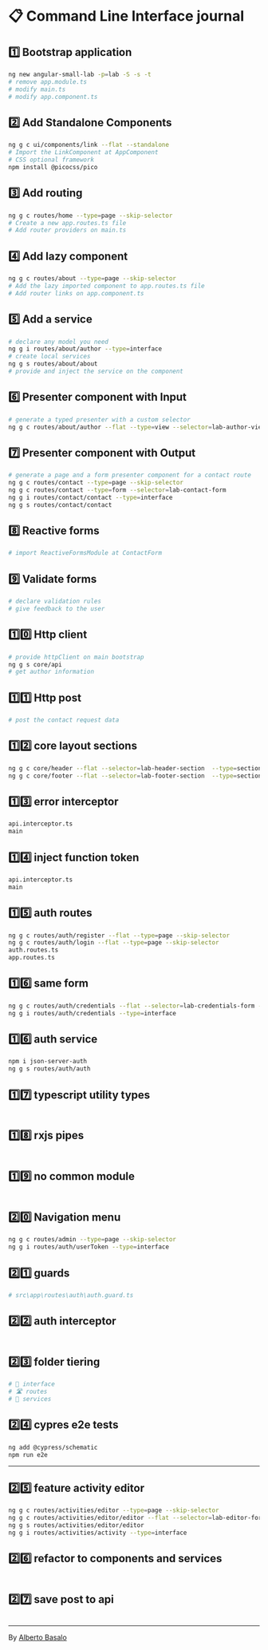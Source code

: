# 📋 Command Line Interface journal

## 1️⃣ Bootstrap application

```bash
ng new angular-small-lab -p=lab -S -s -t
# remove app.module.ts
# modify main.ts
# modify app.component.ts
```

## 2️⃣ Add Standalone Components

```bash
ng g c ui/components/link --flat --standalone
# Import the LinkComponent at AppComponent
# CSS optional framework
npm install @picocss/pico
```

## 3️⃣ Add routing

```bash
ng g c routes/home --type=page --skip-selector
# Create a new app.routes.ts file
# Add router providers on main.ts
```

## 4️⃣ Add lazy component

```bash
ng g c routes/about --type=page --skip-selector
# Add the lazy imported component to app.routes.ts file
# Add router links on app.component.ts
```

## 5️⃣ Add a service

```bash
# declare any model you need
ng g i routes/about/author --type=interface
# create local services
ng g s routes/about/about
# provide and inject the service on the component
```

## 6️⃣ Presenter component with Input

```bash
# generate a typed presenter with a custom selector
ng g c routes/about/author --flat --type=view --selector=lab-author-view

```

## 7️⃣ Presenter component with Output

```bash
# generate a page and a form presenter component for a contact route
ng g c routes/contact --type=page --skip-selector
ng g c routes/contact --type=form --selector=lab-contact-form
ng g i routes/contact/contact --type=interface
ng g s routes/contact/contact
```

## 8️⃣ Reactive forms

```bash
# import ReactiveFormsModule at ContactForm
```

## 9️⃣ Validate forms

```bash
# declare validation rules
# give feedback to the user
```

## 1️⃣0️⃣ Http client

```bash
# provide httpClient on main bootstrap
ng g s core/api
# get author information
```

## 1️⃣1️⃣ Http post

```bash
# post the contact request data
```

## 1️⃣2️⃣ core layout sections

```bash
ng g c core/header --flat --selector=lab-header-section  --type=section
ng g c core/footer --flat --selector=lab-footer-section  --type=section
```

## 1️⃣3️⃣ error interceptor

```bash
api.interceptor.ts
main
```

## 1️⃣4️⃣ inject function token

```bash
api.interceptor.ts
main
```

## 1️⃣5️⃣ auth routes

```bash
ng g c routes/auth/register --flat --type=page --skip-selector
ng g c routes/auth/login --flat --type=page --skip-selector
auth.routes.ts
app.routes.ts
```

## 1️⃣6️⃣ same form

```bash
ng g c routes/auth/credentials --flat --selector=lab-credentials-form --type=form
ng g i routes/auth/credentials --type=interface
```

## 1️⃣6️⃣ auth service

```bash
npm i json-server-auth
ng g s routes/auth/auth
```

## 1️⃣7️⃣ typescript utility types

```bash

```

## 1️⃣8️⃣ rxjs pipes

```bash

```

## 1️⃣9️⃣ no common module

```bash

```

## 2️⃣0️⃣ Navigation menu

```bash
ng g c routes/admin --type=page --skip-selector
ng g i routes/auth/userToken --type=interface

```

## 2️⃣1️⃣ guards

```bash
# src\app\routes\auth\auth.guard.ts
```

## 2️⃣2️⃣ auth interceptor

```bash

```

## 2️⃣3️⃣ folder tiering

```bash
# 🧳 interface
# 🛣️ routes
# 🚗 services
```

## 2️⃣4️⃣ cypres e2e tests

```bash
ng add @cypress/schematic
npm run e2e
```

---

## 2️⃣5️⃣ feature activity editor

```bash
ng g c routes/activities/editor --type=page --skip-selector
ng g c routes/activities/editor/editor --flat --selector=lab-editor-form --type=form
ng g s routes/activities/editor/editor
ng g i routes/activities/activity --type=interface
```

## 2️⃣6️⃣ refactor to components and services

```bash

```

## 2️⃣7️⃣ save post to api

```bash

```

---

By [Alberto Basalo](https://twitter.com/AlbertoBasalo)

```

```
